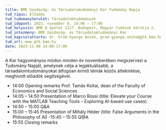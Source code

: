 ```yaml
---
title: BME Gazdaság- és Társadalomudományi Kar Tudomány Napja
tud_tipus: Előadás
tud_tudomanyterulet: Társadalomtudományok
tud_idopont: 2023. november 8. 14:00 – 17:00
tud_helyszin: BME Q épület 1117. Budapest, Magyar tudósok körútja 2.
tud_intezmeny: BME Gazdaság- és Társadalomtudományi Kar 
tud_kapcsolattarto: Dr. Grad-Gyenge Anikó, grad-gyenge.aniko@gtk.bme.hu +36 30 5641 675
tud_url: www.gtk.bme.hu 
date: 2023-11-08 14:00-17:00
---
```

A Kar hagyományos módon minden év novemberében megszervezi a Tudomány Napját, amelynek célja a legaktuálisabb, a társadalomtudományokat átfogóan érintő témák közös áttekintése, meghívott előadók segítségével. 
- 14:00 Opening remarks Prof. Tamás Koltai, dean of the Faculty of Economics and Social Sciences
- 14:05 – 14:50 Presentation of Marco Rossi (title: Elevate your Course with the MATLAB Teaching Tools – Exploring AI-based use cases)
- 14:50 – 15:00 Q&A
- 15:00 – 15:45 Presentation of Mihály Héder (title: False Arguments in the Philosophy of AI)
 -15:45 – 15:55 Q@A
- 15:55 Closing remarks

